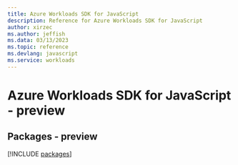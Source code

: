 ```yaml
---
title: Azure Workloads SDK for JavaScript
description: Reference for Azure Workloads SDK for JavaScript
author: xirzec
ms.author: jeffish
ms.data: 03/13/2023
ms.topic: reference
ms.devlang: javascript
ms.service: workloads
---
```

# Azure Workloads SDK for JavaScript - preview
## Packages - preview
[!INCLUDE [packages](workloads-index.md)]
